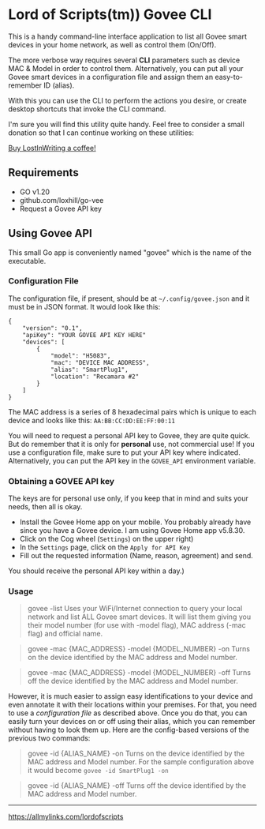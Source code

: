 # Lord of Scripts(tm)) Govee CLI

This is a handy command-line interface application to list all Govee smart
devices in your home network, as well as control them (On/Off).

The more verbose way requires several **CLI** parameters such as device MAC & Model
in order to control them. Alternatively, you can put all your Govee smart
devices in a configuration file and assign them an easy-to-remember ID (alias).

With this you can use the CLI to perform the actions you desire, or create
desktop shortcuts that invoke the CLI command.

I'm sure you will find this utility quite handy. Feel free to consider a small
donation so that I can continue working on these utilities:

[Buy LostInWriting a coffee!](https://www.buymeacoffee.com/lostinwriting)

## Requirements

- GO v1.20
- github.com/loxhill/go-vee
- Request a Govee API key

## Using Govee API
This small Go app is conveniently named "govee" which is the name of the
executable.

### Configuration File

The configuration file, if present, should be at `~/.config/govee.json` and it
must be in JSON format. It would look like this:

```
{
	"version": "0.1",
	"apiKey": "YOUR GOVEE API KEY HERE"
	"devices": [
		{
			"model": "H5083",
			"mac": "DEVICE MAC ADDRESS",
			"alias": "SmartPlug1",
			"location": "Recamara #2"
		}
	]
}
```

The MAC address is a series of 8 hexadecimal pairs which is unique to each
device and looks like this: `AA:BB:CC:DD:EE:FF:00:11`

You will need to request a personal API key to Govee, they are quite quick. But
do remember that it is only for **personal** use, not commercial use! If you
use a configuration file, make sure to put your API key where indicated.
Alternatively, you can put the API key in the `GOVEE_API` environment variable.

### Obtaining a GOVEE API key

The keys are for personal use only, if you keep that in mind and suits your needs,
then all is okay.

- Install the Govee Home app on your mobile. You probably already have since
  you have a Govee device. I am using Govee Home app v5.8.30.
- Click on the Cog wheel (`Settings`) on the upper right)
- In the `Settings` page, click on the `Apply for API Key`
- Fill out the requested information (Name, reason, agreement) and send.

You should receive the personal API key within a day.)

### Usage

> govee -list
Uses your WiFi/Internet connection to query your local network and list ALL
Govee smart devices. It will list them giving you their model number (for use
with -model flag), MAC address (-mac flag) and official name.

> govee -mac {MAC_ADDRESS} -model {MODEL_NUMBER} -on
Turns on the device identified by the MAC address and Model number.

> govee -mac {MAC_ADDRESS} -model {MODEL_NUMBER} -off
Turns off the device identified by the MAC address and Model number.

However, it is much easier to assign easy identifications to your device and
even annotate it with their locations within your premises. For that, you need
to use a *configuration file* as described above. Once you do that, you can
easily turn your devices on or off using their alias, which you can remember
without having to look them up. Here are the config-based versions of the
previous two commands:

> govee -id {ALIAS_NAME} -on
Turns on the device identified by the MAC address and Model number. For the
sample configuration above it would become `govee -id SmartPlug1 -on`

> govee -id {ALIAS_NAME} -off
Turns off the device identified by the MAC address and Model number.

-----
https://allmylinks.com/lordofscripts